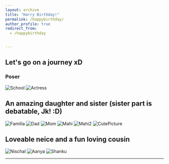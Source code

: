 ```yaml
---
layout: archive
title: "Harry Birthday!"
permalink: /happybirthday/
author_profile: true
redirect_from:
  - /happybirthday


---
```


## Let's go on a journey xD

### Poser

![School](/images/School.jpeg) ![Actress](/images/NischalsUSDeparture.jpeg)

## An amazing daughter and sister (sister part is debatable, Jk! :D) 

![Familia](/images/Familia.jpeg) ![Dad](/images/Appa.jpeg) ![Mom](/images/Mom.jpeg) ![Mahi](/images/Mahi.jpeg) ![Mahi2](/images/Mahi.jpeg)
![CutePicture](/images/CutePicture.jpeg) 


## Loveable neice and a fun loving cousin

![Nischal](/images/Nischal.jpeg) ![Aanya](/images/Aanya.jpeg) ![Shanku](/images/Shanku.jpeg)

<!-- ## Oh boy where do I begin about what a cheerful, funny, empathetic, caring (inserts all adjectives to describe "amazing" ) friend 

![Trio](/images/Nischal.jpeg) ![Aanya](/images/Aanya.jpeg) ![Shanku](/images/Shanku.jpeg) -->

---
